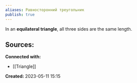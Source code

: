 ```yaml
---
aliases: Равносторонний треугольник
publish: true
---
```




In an **equilateral triangle**, all three sides are the same length.









**Sources:**
- 


**Connected with:**
- [[Triangle]]



**Created:** 2023-05-11 15:15